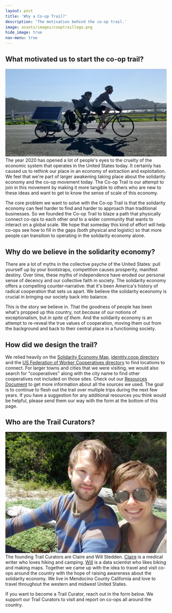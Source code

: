 ```yaml
---
layout: post
title: 'Why a Co-op Trail?'
description: 'The motivation behind the co-op trail.'
image: assets/images/cooptraillogo.png
hide_image: true
nav-menu: true
---
```


<h2>What motivated us to start the co-op trail?</h2>
<p><span class="image left"><img src="assets/images/banner.jpg" alt="" /></span>The year 2020 has opened a lot of people's eyes to the cruelty of the economic system that operates in the United States today. It certainly has caused us to rethink our place in an economy of extraction and exploitation. We feel that we're part of larger awakening taking place about the solidarity economy and the co-op movement today. The Co-op Trail is our attempt to join in this movement by making it more tangible to others who are new to these ideas and want to get to know the sense of scale of this economy. </p>

<p>The core problem we want to solve with the Co-op Trail is that the solidarity economy can feel harder to find and harder to approach than traditional businesses. So we founded the Co-op Trail to blaze a path that physically connect co-ops to each other <em>and</em> to a wider community that wants to interact on a global scale. We hope that someday this kind of effort will help co-ops see how to fill in the gaps (both physical and logistic) so that more people can transition to operating in the solidarity economy alone. </p>


<h2 id="content">Why do we believe in the solidarity economy?</h2>
<p>There are a lot of myths in the collective psyche of the United States: pull yourself up by your bootstraps, competition causes prosperity, manifest destiny. Over time, these myths of independence have eroded our personal sense of decency and our collective faith in society. The solidarity economy offers a compelling counter-narrative: that it's been America's history of radical cooperation that sets us apart. We believe the solidarity eceonomy is crucial in bringing our society back into balance.</p>

<p>This is the story we believe in. That the goodness of people has been what's propped up this country, not <em>because</em> of our notions of exceptionalism, but <em>in spite of them</em>.  And the solidarity economy is an attempt to re-reveal the true values of cooperation, moving them out from the background and back to their central place in a functioning society. </p>

<h2 id="content">How did we design the trail?</h2>
<p>We relied heavily on the <a href="https://solidarityeconomy.us/
">Solidarity Economy Map</a>, <a href="https://identity.coop/directory">identity.coop directory</a> and the <a href="https://www.usworker.coop/directory/">US Federation of Worker Cooperatives directory</a> to find locations to connect. For larger towns and cities that we were visiting, we would also search for "cooperatives" along with the city name to find other cooperatives not included on those sites. Check out our <a href="https://docs.google.com/document/d/1qFf44O14bzSoohFeHrYYn0iaHLEj8JYW-kcnpoV7JwY/edit?usp=sharing">Resources Document</a> to get more information about all the sources we used. The goal is to continue to flesh out the trail over multiple trips during the next few years.  If you have a suggestion for any additional resources you think would be helpful, please send them our way with the form at the bottom of this page.</p>

<h2>Who are the Trail Curators?</h2>
<p><span class="image left"><img src="assets/images/us.jpg" alt="" /></span>The founding Trail Curators are Claire and Will Stedden. <a href="https://www.linkedin.com/in/clairestedden">Claire</a> is a medical writer who loves hiking and camping.  <a href="https://will.stedden.org/">Will</a> is a data scientist who likes biking and making maps. Together we came up with the idea to travel and visit co-ops around the country with the hope of raising awareness about the solidarity economy. We live in Mendocino County California and love to travel throughout the western and midwest United States. </p>
<p>If you want to become a Trail Curator, reach out in the form below. We support our Trail Curators to visit and report on co-ops all around the country.</p>

